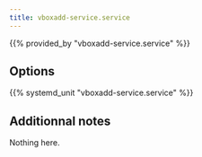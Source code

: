 ```yaml
---
title: vboxadd-service.service
---
```


{{% provided_by "vboxadd-service.service" %}}

## Options

{{% systemd_unit "vboxadd-service.service" %}}

## Additionnal notes

Nothing here.